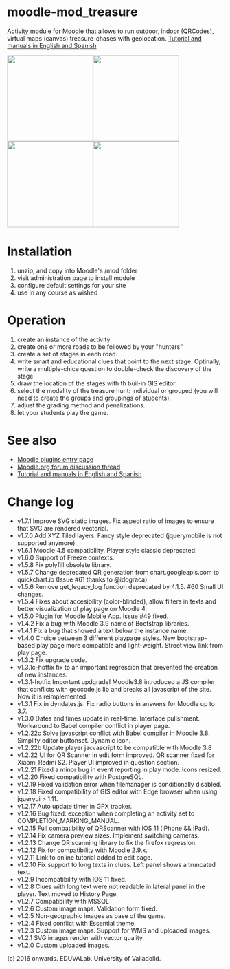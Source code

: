 # moodle-mod_treasure
Activity module for Moodle that allows to run outdoor, indoor (QRCodes), virtual maps (canvas) treasure-chases with geolocation. [Tutorial and manuals in English and Spanish](https://juacas.github.io/moodle-mod_treasurehunt/)

<img src="http://juacas.github.io/moodle-mod_treasurehunt/assets/images/main-1100x733.jpg" height="200"><img src="http://juacas.github.io/moodle-mod_treasurehunt/assets/images/send-location.gif" height="200"><img src="http://juacas.github.io/moodle-mod_treasurehunt/assets/images/user-progress-800x533.png" height="200"><img src="http://juacas.github.io/moodle-mod_treasurehunt/assets/images/users-800x533.jpg" height="200">

Installation
=============

1. unzip, and copy into Moodle's /mod folder
2. visit administration page to install module
3. configure default settings for your site
4. use in any course as wished


Operation
==========

1. create an instance of the activity
2. create one or more roads to be followed by your "hunters"
3. create a set of stages in each road.
4. write smart and educational clues that point to the next stage. Optinally, write a multiple-chice question to double-check the discovery of the stage
5. draw the location of the stages with th buil-in GIS editor
6. select the modality of the treasure hunt: individual or grouped (you will need to create the groups and groupings of students).
7. adjust the grading method and penalizations.
8. let your students play the game.


See also
=========

 - [Moodle plugins entry page](http://moodle.org/plugins/view.php?plugin=mod_treasurehunt)
 - [Moodle.org forum discussion thread](https://moodle.org/mod/forum/discuss.php?d=354875)
 - [Tutorial and manuals in English and Spanish](https://juacas.github.io/moodle-mod_treasurehunt/)

Change log
==========
 - v1.7.1 Improve SVG static images. Fix aspect ratio of images to ensure that SVG are rendered vectorial.
 - v1.7.0 Add XYZ Tiled layers. Fancy style deprecated (jquerymobile is not supported anymore). 
 - v1.6.1 Moodle 4.5 compatibility. Player style classic deprecated.
 - v1.6.0 Support of Freeze contexts.
 - v1.5.8 Fix polyfill obsolete library.
 - v1.5.7 Change deprecated QR generation from chart.googleapis.com to quickchart.io (Issue #61 thanks to @idograca)
 - v1.5.6 Remove get_legacy_log function deprecated by 4.1.5. #60 Small UI changes.
 - v1.5.4 Fixes about accesibility (color-blinded), allow filters in texts and better visualization of play page on Moodle 4.
 - v1.5.0 Plugin for Moodle Mobile App. Issue #49 fixed.
 - v1.4.2 Fix a bug with Moodle 3.9 name of Bootstrap libraries.
 - v1.4.1 Fix a bug that showed a text below the instance name.
 - v1.4.0 Choice between 3 different playpage styles. New bootstrap-based play page more compatible and light-weight. Street view link from play page.
 - v1.3.2 Fix upgrade code.
 - v1.3.1c-hotfix fix to an important regression that prevented the creation of new instances.
 - v1.3.1-hotfix Important updgrade! Moodle3.8 introduced a JS compiler that conflicts with geocode.js lib and breaks all javascript of the site. Now it is reimplemented.
 - v1.3.1 Fix in dyndates.js. Fix radio buttons in answers for Moodle up to 3.7.
 - v1.3.0 Dates and times update in real-time. Interface pulishment. Workaround to Babel compiler conflict in player page.
 - v1.2.22c Solve javascript conflict with Babel compiler in Moodle 3.8. Simplify editor buttonset. Dynamic icon.
 - v1.2.22b Update player jacvascript to be compatible with Moodle 3.8
 - v1.2.22 UI for QR Scanner in edit form improved. QR scanner fixed for Xiaomi Redmi S2. Player UI improved in question section.
 - v1.2.21 Fixed a minor bug in event reporting in play mode. Icons resized.
 - v1.2.20 Fixed compatibility with PostgreSQL.
 - v1.2.19 Fixed validation error when filemanager is conditionally disabled.
 - v1.2.18 Fixed compatibility of GIS editor with Edge browser when using jqueryui > 1.11.
 - v1.2.17 Auto update timer in GPX tracker.
 - v1.2.16 Bug fixed: exception when completing an activity set to COMPLETION_MARKING_MANUAL.
 - v1.2.15 Full compatibility of QRScanner with IOS 11 (iPhone && iPad).
 - v1.2.14 Fix camera preview sizes. Implement switching cameras.
 - v1.2.13 Change QR scanning library to fix the firefox regression.
 - v1.2.12 Fix for compatibility with Moodle 2.9.x.
 - v1.2.11 Link to online tutorial added to edit page.
 - v1.2.10 Fix support to long texts in clues. Left panel shows a truncated text.
 - v1.2.9 Incompatibility with IOS 11 fixed.
 - v1.2.8 Clues with long text were not readable in lateral panel in the player. Text moved to History Page.
 - v1.2.7 Compatibility with MSSQL
 - v1.2.6 Custom image maps. Validation form fixed.
 - v1.2.5 Non-geographic images as base of the game.
 - v1.2.4 Fixed conflict with Essential theme.
 - v1.2.3 Custom image maps. Support for WMS and uploaded images.
 - v1.2.1 SVG images render with vector quality.
 - v1.2.0 Custom uploaded images.

(c) 2016 onwards. EDUVALab. University of Valladolid.
